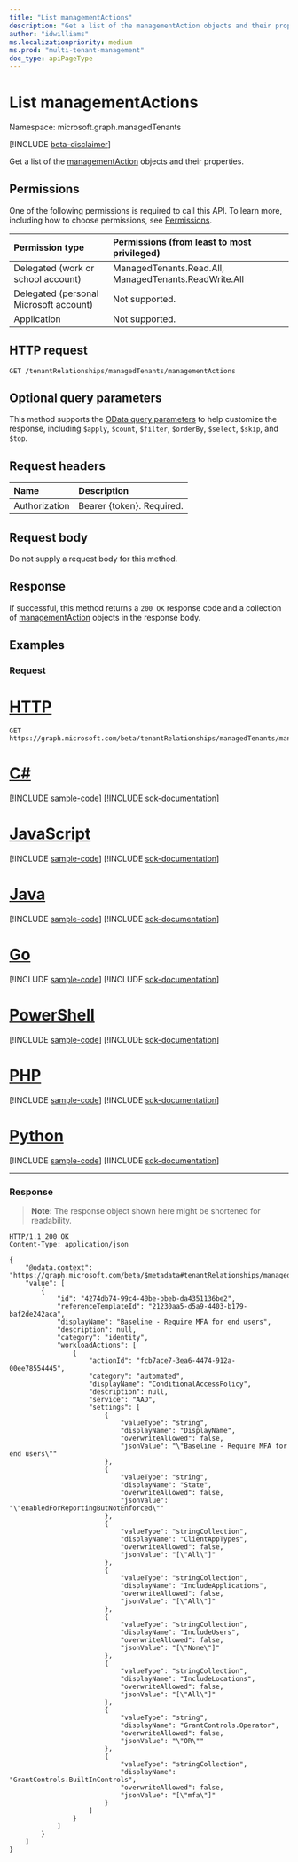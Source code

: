 ```yaml
---
title: "List managementActions"
description: "Get a list of the managementAction objects and their properties."
author: "idwilliams"
ms.localizationpriority: medium
ms.prod: "multi-tenant-management"
doc_type: apiPageType
---
```


# List managementActions
Namespace: microsoft.graph.managedTenants

[!INCLUDE [beta-disclaimer](../../includes/beta-disclaimer.md)]

Get a list of the [managementAction](../resources/managedtenants-managementaction.md) objects and their properties.

## Permissions
One of the following permissions is required to call this API. To learn more, including how to choose permissions, see [Permissions](/graph/permissions-reference).

|Permission type|Permissions (from least to most privileged)|
|:---|:---|
|Delegated (work or school account)|ManagedTenants.Read.All, ManagedTenants.ReadWrite.All|
|Delegated (personal Microsoft account)|Not supported.|
|Application|Not supported.|

## HTTP request

<!-- {
  "blockType": "ignored"
}
-->
``` http
GET /tenantRelationships/managedTenants/managementActions
```

## Optional query parameters
This method supports the [OData query parameters](/graph/query-parameters) to help customize the response, including `$apply`, `$count`, `$filter`, `$orderBy`, `$select`, `$skip`, and `$top`.

## Request headers
|Name|Description|
|:---|:---|
|Authorization|Bearer {token}. Required.|

## Request body
Do not supply a request body for this method.

## Response

If successful, this method returns a `200 OK` response code and a collection of [managementAction](../resources/managedtenants-managementaction.md) objects in the response body.

## Examples

### Request

# [HTTP](#tab/http)
<!-- {
  "blockType": "request",
  "name": "list_managementaction"
}
-->
``` http
GET https://graph.microsoft.com/beta/tenantRelationships/managedTenants/managementActions
```

# [C#](#tab/csharp)
[!INCLUDE [sample-code](../includes/snippets/csharp/list-managementaction-csharp-snippets.md)]
[!INCLUDE [sdk-documentation](../includes/snippets/snippets-sdk-documentation-link.md)]

# [JavaScript](#tab/javascript)
[!INCLUDE [sample-code](../includes/snippets/javascript/list-managementaction-javascript-snippets.md)]
[!INCLUDE [sdk-documentation](../includes/snippets/snippets-sdk-documentation-link.md)]

# [Java](#tab/java)
[!INCLUDE [sample-code](../includes/snippets/java/list-managementaction-java-snippets.md)]
[!INCLUDE [sdk-documentation](../includes/snippets/snippets-sdk-documentation-link.md)]

# [Go](#tab/go)
[!INCLUDE [sample-code](../includes/snippets/go/list-managementaction-go-snippets.md)]
[!INCLUDE [sdk-documentation](../includes/snippets/snippets-sdk-documentation-link.md)]

# [PowerShell](#tab/powershell)
[!INCLUDE [sample-code](../includes/snippets/powershell/list-managementaction-powershell-snippets.md)]
[!INCLUDE [sdk-documentation](../includes/snippets/snippets-sdk-documentation-link.md)]

# [PHP](#tab/php)
[!INCLUDE [sample-code](../includes/snippets/php/list-managementaction-php-snippets.md)]
[!INCLUDE [sdk-documentation](../includes/snippets/snippets-sdk-documentation-link.md)]

# [Python](#tab/python)
[!INCLUDE [sample-code](../includes/snippets/python/list-managementaction-python-snippets.md)]
[!INCLUDE [sdk-documentation](../includes/snippets/snippets-sdk-documentation-link.md)]

---

### Response
>**Note:** The response object shown here might be shortened for readability.
<!-- {
  "blockType": "response",
  "truncated": true,
  "@odata.type": "Collection(microsoft.graph.managedTenants.managementAction)"
}
-->
``` http
HTTP/1.1 200 OK
Content-Type: application/json

{
    "@odata.context": "https://graph.microsoft.com/beta/$metadata#tenantRelationships/managedTenants/managementActions",
    "value": [
        {
            "id": "4274db74-99c4-40be-bbeb-da4351136be2",
            "referenceTemplateId": "21230aa5-d5a9-4403-b179-baf2de242aca",
            "displayName": "Baseline - Require MFA for end users",
            "description": null,
            "category": "identity",
            "workloadActions": [
                {
                    "actionId": "fcb7ace7-3ea6-4474-912a-00ee78554445",
                    "category": "automated",
                    "displayName": "ConditionalAccessPolicy",
                    "description": null,
                    "service": "AAD",
                    "settings": [
                        {
                            "valueType": "string",
                            "displayName": "DisplayName",
                            "overwriteAllowed": false,
                            "jsonValue": "\"Baseline - Require MFA for end users\""
                        },
                        {
                            "valueType": "string",
                            "displayName": "State",
                            "overwriteAllowed": false,
                            "jsonValue": "\"enabledForReportingButNotEnforced\""
                        },
                        {
                            "valueType": "stringCollection",
                            "displayName": "ClientAppTypes",
                            "overwriteAllowed": false,
                            "jsonValue": "[\"All\"]"
                        },
                        {
                            "valueType": "stringCollection",
                            "displayName": "IncludeApplications",
                            "overwriteAllowed": false,
                            "jsonValue": "[\"All\"]"
                        },
                        {
                            "valueType": "stringCollection",
                            "displayName": "IncludeUsers",
                            "overwriteAllowed": false,
                            "jsonValue": "[\"None\"]"
                        },
                        {
                            "valueType": "stringCollection",
                            "displayName": "IncludeLocations",
                            "overwriteAllowed": false,
                            "jsonValue": "[\"All\"]"
                        },
                        {
                            "valueType": "string",
                            "displayName": "GrantControls.Operator",
                            "overwriteAllowed": false,
                            "jsonValue": "\"OR\""
                        },
                        {
                            "valueType": "stringCollection",
                            "displayName": "GrantControls.BuiltInControls",
                            "overwriteAllowed": false,
                            "jsonValue": "[\"mfa\"]"
                        }
                    ]
                }
            ]
        }
    ]
}
```
